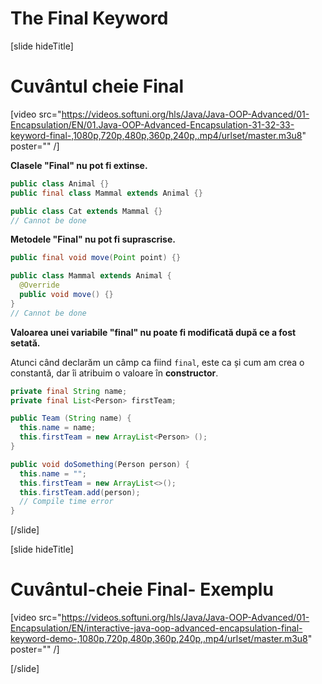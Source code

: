 # The Final Keyword

[slide hideTitle]

# Cuvântul cheie Final 

[video src="https://videos.softuni.org/hls/Java/Java-OOP-Advanced/01-Encapsulation/EN/01.Java-OOP-Advanced-Encapsulation-31-32-33-keyword-final-,1080p,720p,480p,360p,240p,.mp4/urlset/master.m3u8" poster="" /]

**Clasele "Final" nu pot fi extinse.**

```java
public class Animal {}
public final class Mammal extends Animal {}

public class Cat extends Mammal {}
// Cannot be done
```

**Metodele "Final" nu pot fi suprascrise.**

```java
public final void move(Point point) {}

public class Mammal extends Animal {
  @Override 
  public void move() {}
}
// Cannot be done
```

**Valoarea unei variabile "final" nu poate fi modificată după ce a fost setată.**

Atunci când declarăm un câmp ca fiind `final`, este ca și cum am crea o constantă, dar îi atribuim o valoare în **constructor**.

```java
private final String name;
private final List<Person> firstTeam;

public Team (String name) {
  this.name = name;
  this.firstTeam = new ArrayList<Person> ();
}

public void doSomething(Person person) {
  this.name = "";
  this.firstTeam = new ArrayList<>();
  this.firstTeam.add(person);
  // Compile time error
}
```
[/slide]

[slide hideTitle]

# Cuvântul-cheie Final- Exemplu
[video src="https://videos.softuni.org/hls/Java/Java-OOP-Advanced/01-Encapsulation/EN/interactive-java-oop-advanced-encapsulation-final-keyword-demo-,1080p,720p,480p,360p,240p,.mp4/urlset/master.m3u8" poster="" /]

[/slide]
